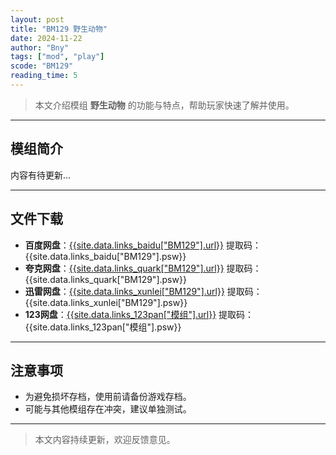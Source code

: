 ```yaml
---
layout: post
title: "BM129 野生动物"
date: 2024-11-22
author: "Bny"
tags: ["mod", "play"]
scode: "BM129"
reading_time: 5
---
```


> 本文介绍模组 **野生动物** 的功能与特点，帮助玩家快速了解并使用。

---

## 模组简介

内容有待更新...

---

## 文件下载
- **百度网盘**：[{{site.data.links_baidu["BM129"].url}}]({{site.data.links_baidu["BM129"].url}}) 提取码：{{site.data.links_baidu["BM129"].psw}}
- **夸克网盘**：[{{site.data.links_quark["BM129"].url}}]({{site.data.links_quark["BM129"].url}}) 提取码：{{site.data.links_quark["BM129"].psw}}
- **迅雷网盘**：[{{site.data.links_xunlei["BM129"].url}}]({{site.data.links_xunlei["BM129"].url}}) 提取码：{{site.data.links_xunlei["BM129"].psw}}
- **123网盘**：[{{site.data.links_123pan["模组"].url}}]({{site.data.links_123pan["模组"].url}}) 提取码：{{site.data.links_123pan["模组"].psw}}

---

## 注意事项
- 为避免损坏存档，使用前请备份游戏存档。
- 可能与其他模组存在冲突，建议单独测试。

---

> 本文内容持续更新，欢迎反馈意见。
